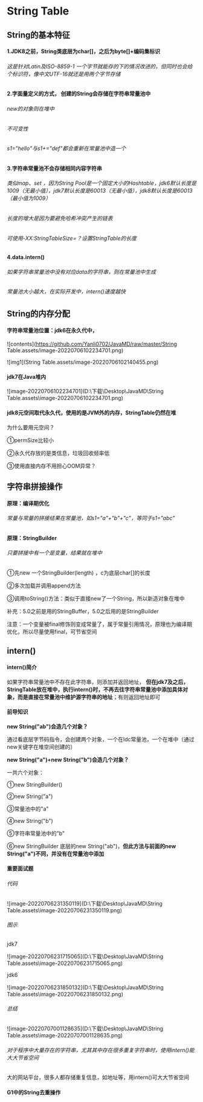# String Table



## String的基本特征

#### 1.JDK8之前，String类底层为char[]，之后为byte[]+编码集标识

###### 这是针对Latin及ISO-8859-1 一个字节就能存的下的情况改进的，但同时也会给个标识符，像中文UTF-16就还是用两个字节存储

#### 2.字面量定义的方式， 创建的String会存储在字符串常量池中

###### new的对象则在堆中

###### 不可变性

###### s1="hello"与s1+="def"都会重新在常量池中造一个

#### 3.字符串常量池不会存储相同内容字符串 

###### 类似map、set ，因为String Pool是一个固定大小的Hashtable，jdk6默认长度是1009（无最小值），jdk7默认长度是60013（无最小值），jdk8默认长度是60013（最小值为1009）

###### 长度的增大是因为要避免哈希冲突产生的链表

###### 可使用-XX:StringTableSize=？设置StringTable的长度

#### 4.data.intern()

###### 如果字符串常量池中没有对应data的字符串，则在常量池中生成

###### 常量池大小越大，在实际开发中，intern()速度越快



## String的内存分配

#### 字符串常量池位置：jdk6在永久代中，

![contents](https://github.com/Yanli0702/JavaMD/raw/master/String Table.assets/image-20220706102234701.png)

![img1](String Table.assets/image-20220706102140455.png)

#### jdk7在Java堆内

![image-20220706102234701](D:\下载\Desktop\JavaMD\String Table.assets\image-20220706102234701.png)

#### jdk8元空间取代永久代，使用的是JVM外的内存，StringTable仍然在堆

为什么要用元空间？

①permSize比较小

②永久代存放的是类信息，垃圾回收频率低

③使用直接内存不用担心OOM异常？



## 字符串拼接操作

#### 原理：编译期优化 

###### 常量与常量的拼接结果在常量池，如s1="a"+"b"+"c"，等同于s1="abc"

#### 原理：StringBuilder

###### 只要拼接中有一个是变量，结果就在堆中

①先new 一个StringBuilder(length) ，c为底层char[]的长度

②多次加载并调用append方法

③调用toString()方法：类似于直接new了一个String，所以新造对象在堆中  

补充：5.0之前是用的StringBuffer，5.0之后用的是StringBuilder

注意：一个变量被final修饰则变成常量了，属于常量引用情况，原理也为编译期优化，所以尽量使用final，可节省空间



## intern()

#### intern()简介

如果字符串常量池中不存在此字符串，则添加并返回地址， **但在jdk7及之后，StringTable放在堆中，执行intern()时，不再去往字符串常量池中添加具体对象，而是直接在常量池中维护源字符串的地址**；有则返回地址即可

#### 前导知识

**new String("ab")会造几个对象？** 

通过看底层字节码指令，会创建两个对象，一个在ldc常量池，一个在堆中（通过new关键字在堆空间创建的）

**new String("a")+new String("b")会造几个对象？**

一共六个对象：

①new StringBuilder() 

②new String("a") 

③常量池中的"a"

④new String("b")

⑤字符串常量池中的"b"

⑥new StringBuilder 底层的new String("ab")，**但此方法与前面的new String("a")不同，并没有在常量池中添加**

#### 重要面试题

###### 代码

![image-20220706231350119](D:\下载\Desktop\JavaMD\String Table.assets\image-20220706231350119.png)

###### 图示

jdk7

![image-20220706231715065](D:\下载\Desktop\JavaMD\String Table.assets\image-20220706231715065.png)

jdk6

![image-20220706231850132](D:\下载\Desktop\JavaMD\String Table.assets\image-20220706231850132.png)

######  总结

![image-20220707001128635](D:\下载\Desktop\JavaMD\String Table.assets\image-20220707001128635.png)



###### 对于程序中大量存在的字符串，尤其其中存在很多重复字符串时，使用intern()能大大节省空间

大的网站平台，很多人都存储重复信息，如地址等，用intern()可大大节省空间

#### G1中的String去重操作











